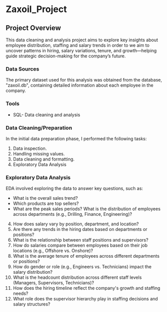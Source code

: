# Zaxoil_Project

## Project Overview
This data cleaning and analysis project aims to explore key insights about employee distribution, staffing and salary trends in order to we aim to uncover patterns in hiring, salary variations, tenure, and growth—helping guide strategic decision-making for the company’s future.

### Data Sources
The primary dataset used for this analysis was obtained from the database, "zaxoil.db", containing detailed information about each employee in the company.

### Tools
- SQL- Data cleaning and analysis

### Data Cleaning/Preparation
In the initial data preparation phase, I performed the following tasks:

1. Data inspection.
2. Handling missing values.
3. Data cleaning and formatting.
4. Exploratory Data Analysis

### Exploratory Data Analysis
EDA involved exploring the data to answer key questions, such as:

- What is the overall sales trend?
- Which products are top sellers?
- What are the peak sales periods?
What is the distribution of employees across departments (e.g., Drilling, Finance, Engineering)?
4. How does salary vary by position, department, and location?
5. Are there any trends in the hiring dates based on departments or positions?
6. What is the relationship between staff positions and supervisors?
7. How do salaries compare between employees based on their job locations (e.g., Offshore vs. Onshore)?
8. What is the average tenure of employees across different departments or positions?
9. How do gender or role (e.g., Engineers vs. Technicians) impact the salary distribution?
10. What is the headcount distribution across different staff levels (Managers, Supervisors, Technicians)?
11. How does the hiring timeline reflect the company's growth and staffing needs?
12. What role does the supervisor hierarchy play in staffing decisions and salary structures?
